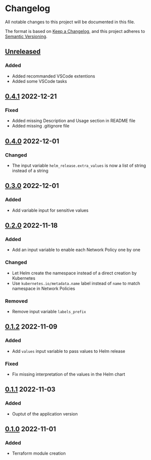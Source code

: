 # Changelog

All notable changes to this project will be documented in this file.

The format is based on [Keep a Changelog](https://keepachangelog.com/en/1.0.0/),
and this project adheres to [Semantic Versioning](https://semver.org/spec/v2.0.0.html).

<!-- markdownlint-configure-file { "MD024": { "allow_different_nesting": true } } -->

## [Unreleased]

### Added

- Added recommanded VSCode extentions
- Added some VSCode tasks

## [0.4.1] 2022-12-21

### Fixed

- Added missing Description and Usage section in README file
- Added missing .gitignore file

## [0.4.0] 2022-12-01

### Changed

- The input variable `helm_release.extra_values` is now a list of string instead of a string

## [0.3.0] 2022-12-01

### Added

- Add variable input for sensitive values

## [0.2.0] 2022-11-18

### Added

- Add an input variable to enable each Network Policy one by one

### Changed

- Let Helm create the namespace instead of a direct creation by Kubernetes
- Use `kubernetes.io/metadata.name` label instead of `name` to match namespace in Network Policies

### Removed

- Remove input variable `labels_prefix`

## [0.1.2] 2022-11-09

### Added

- Add `values` input variable to pass values to Helm release

### Fixed

- Fix missing interpretation of the values in the Helm chart

## [0.1.1] 2022-11-03

### Added

- Ouptut of the application version

## [0.1.0] 2022-11-01

### Added

- Terraform module creation

[Unreleased]: https://usine.solution-libre.fr/french-high-availability-multi-cloud-hosting/terraform-modules/generic/-/compare/v0.4.1...develop
[0.4.1]: https://usine.solution-libre.fr/french-high-availability-multi-cloud-hosting/terraform-modules/generic/-/compare/v0.4.0...v0.4.1
[0.4.0]: https://usine.solution-libre.fr/french-high-availability-multi-cloud-hosting/terraform-modules/generic/-/compare/v0.3.0...v0.4.0
[0.3.0]: https://usine.solution-libre.fr/french-high-availability-multi-cloud-hosting/terraform-modules/generic/-/compare/v0.2.0...v0.3.0
[0.2.0]: https://usine.solution-libre.fr/french-high-availability-multi-cloud-hosting/terraform-modules/generic/-/compare/v0.1.2...v0.2.0
[0.1.2]: https://usine.solution-libre.fr/french-high-availability-multi-cloud-hosting/terraform-modules/generic/-/compare/v0.1.1...v0.1.2
[0.1.1]: https://usine.solution-libre.fr/french-high-availability-multi-cloud-hosting/terraform-modules/generic/-/compare/v0.1.0...v0.1.1
[0.1.0]: https://usine.solution-libre.fr/french-high-availability-multi-cloud-hosting/terraform-modules/generic/-/tags/v0.1.0
